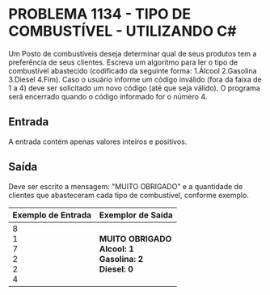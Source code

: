 # PROBLEMA 1134 - TIPO DE COMBUSTÍVEL - UTILIZANDO C#

Um Posto de combustíveis deseja determinar qual de seus produtos tem a preferência de seus clientes. Escreva um algoritmo para ler o tipo de combustível abastecido (codificado da seguinte forma: 1.Álcool 2.Gasolina 3.Diesel 4.Fim). Caso o usuário informe um código inválido (fora da faixa de 1 a 4) deve ser solicitado um novo código (até que seja válido). O programa será encerrado quando o código informado for o número 4.

## Entrada
A entrada contém apenas valores inteiros e positivos.

## Saída
Deve ser escrito a mensagem: "MUITO OBRIGADO" e a quantidade de clientes que abasteceram cada tipo de combustível, conforme exemplo.


| Exemplo de Entrada        | Exemplor de Saída                                          |
|---------------------------|----------------------------------------------------------- |
| 8<br>1<br>7<br>2<br>2<br>4| **MUITO OBRIGADO<br>Alcool: 1<br>Gasolina: 2<br>Diesel: 0**|